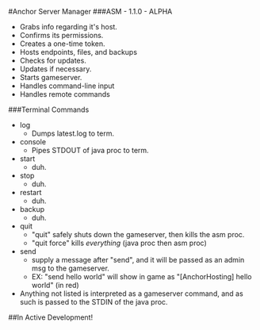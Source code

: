 #Anchor Server Manager
###ASM - 1.1.0 - ALPHA

 - Grabs info regarding it's host.
 - Confirms its permissions.
 - Creates a one-time token.
 - Hosts endpoints, files, and backups
 - Checks for updates.
 - Updates if necessary.
 - Starts gameserver.
 - Handles command-line input
 - Handles remote commands
 
###Terminal Commands
 - log
   - Dumps latest.log to term.
 - console
   - Pipes STDOUT of java proc to term.
 - start
   - duh.
 - stop
   - duh.
 - restart
   - duh.
 - backup
   - duh.
 - quit
   - "quit" safely shuts down the gameserver, then kills the asm proc.
   - "quit force" kills *everything* (java proc then asm proc)
 - send
   - supply a message after "send", and it will be passed as an admin msg to the gameserver.
   - EX: "send hello world" will show in game as "[AnchorHosting] hello world" (in red)
 - Anything not listed is interpreted as a gameserver command, and as such is passed to the STDIN of the java proc.
 
##In Active Development!
